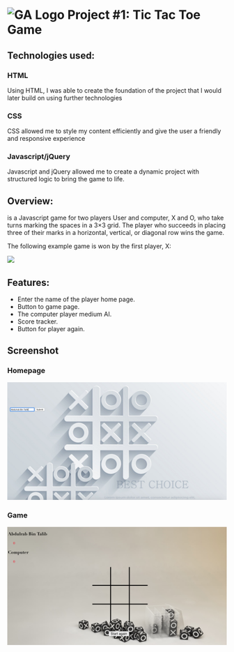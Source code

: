 # ![GA Logo](https://ga-dash.s3.amazonaws.com/production/assets/logo-9f88ae6c9c3871690e33280fcf557f33.png) Project #1: Tic Tac Toe Game


## Technologies used:

### HTML
Using HTML, I was able to create the foundation of the project that I would later build on using further technologies

### CSS
CSS allowed me to style my content efficiently and give the user a friendly and responsive experience

### Javascript/jQuery
Javascript and jQuery allowed me to create a dynamic project with structured logic to bring the game to life.


## Overview:

is a Javascript game for two players User and computer, X and O, who take turns marking the spaces in a 3×3 grid. The player who succeeds in placing three of their marks in a horizontal, vertical, or diagonal row wins the game.

The following example game is won by the first player, X:

![](https://upload.wikimedia.org/wikipedia/commons/thumb/1/1b/Tic-tac-toe-game-1.svg/958px-Tic-tac-toe-game-1.svg.png)

## Features:

* Enter the name of the player home page.
* Button to game page.
* The computer player medium AI.
* Score tracker.
* Button for player again.


## Screenshot

### Homepage
![](./screenshots/HomePage.png)

### Game
![](./screenshots/Game.png)


